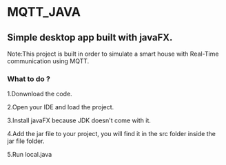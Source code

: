 # MQTT_JAVA
## Simple desktop app built with javaFX.

Note:This project is built in order to simulate a smart house with Real-Time communication using MQTT.

### What to do ?
1.Donwnload the code.

2.Open your IDE and load the project.

3.Install javaFX because JDK doesn't come with it.

4.Add the jar file to your project, you will find it in the src folder inside the jar file folder.

5.Run local.java

